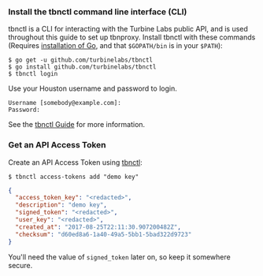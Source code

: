### Install the tbnctl command line interface (CLI)

tbnctl is a CLI for interacting with the Turbine Labs public API, and is used
throughout this guide to set up tbnproxy. Install tbnctl with these commands
(Requires [installation of Go](https://golang.org/dl/), and that `$GOPATH/bin`
is in your `$PATH`):

```console
$ go get -u github.com/turbinelabs/tbnctl
$ go install github.com/turbinelabs/tbnctl
$ tbnctl login
```

Use your Houston username and password to login.

```shell
Username [somebody@example.com]:
Password:
```

See the [tbnctl Guide](/guides/tbnctl.html) for more information.

### Get an API Access Token

Create an API Access Token using [tbnctl](/guides/tbnctl.html#access-tokens-add-comment):

```console
$ tbnctl access-tokens add "demo key"
```

```json
{
  "access_token_key": "<redacted>",
  "description": "demo key",
  "signed_token": "<redacted>",
  "user_key": "<redacted>",
  "created_at": "2017-08-25T22:11:30.907200482Z",
  "checksum": "d60ed8a6-1a40-49a5-5bb1-5bad322d9723"
}
```

You'll need the value of `signed_token` later on, so keep it somewhere secure.
